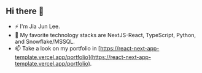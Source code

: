 ## Hi there 👋

- ⚡ I'm Jia Jun Lee.
- 🌱 My favorite technology stacks are NextJS-React, TypeScript, Python, and Snowflake/MSSQL.
- 📫 Take a look on my portfolio in [https://react-next-app-template.vercel.app/portfolio](https://react-next-app-template.vercel.app/portfolio).

<!--
**jiajunlee19/jiajunlee19** is a ✨ _special_ ✨ repository because its `README.md` (this file) appears on your GitHub profile.

Here are some ideas to get you started:

- 🔭 I’m currently working on ...
- 🌱 I’m currently learning ...
- 👯 I’m looking to collaborate on ...
- 🤔 I’m looking for help with ...
- 💬 Ask me about ...
- 📫 How to reach me: ...
- 😄 Pronouns: ...
- ⚡ Fun fact: ...
-->
